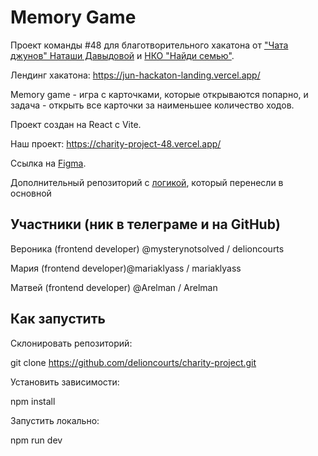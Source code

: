 # Memory Game 

Проект команды #48 для благотворительного хакатона от ["Чата джунов" Наташи Давыдовой](https://t.me/natti_jun_front_chat) и [НКО "Найди семью"](https://sirota.ru/).

Лендинг хакатона: https://jun-hackaton-landing.vercel.app/

Memory game - игра с карточками, которые открываются попарно, и задача - открыть все карточки за наименьшее количество ходов.

Проект создан на React с Vite.

Наш проект: https://charity-project-48.vercel.app/

Ссылка на [Figma](https://www.figma.com/file/oOLscXHsIILl5YaTyqOwsS/Ccharity-hackaton-Team-%2348?type=design&node-id=32-1939&mode=design&t=Astx2JFQdzJHxloa-0).


Дополнительный репозиторий с [логикой](https://github.com/mariaklyass/memory-game), который перенесли в основной 

## Участники (ник в телеграме и на GitHub)

Вероника (frontend developer) @mysterynotsolved / delioncourts

Мария (frontend developer)@mariaklyass / mariaklyass

Матвей (frontend developer) @Arelman / Arelman


## Как запустить 

Склонировать репозиторий: 

git clone https://github.com/delioncourts/charity-project.git


Установить зависимости: 

npm install 

Запустить локально:

npm run dev
